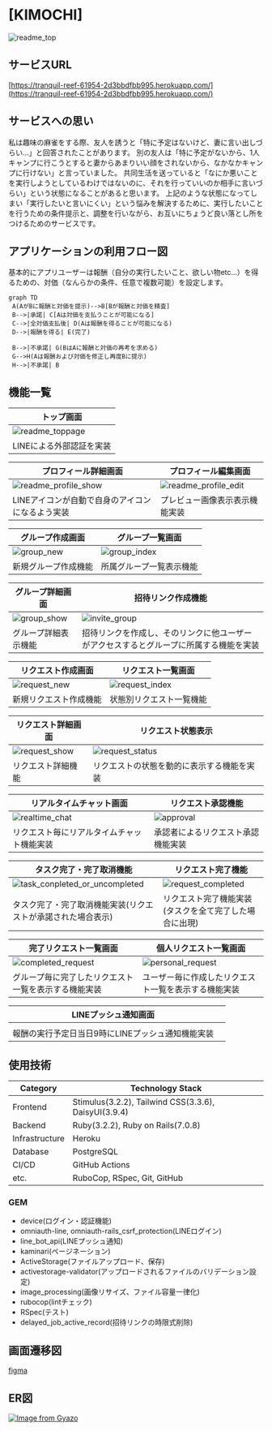 # [KIMOCHI]
![readme_top](https://github.com/Simple0109/kimochi3/assets/128764572/202cc00f-2250-4a69-b02d-a1c221fc22cf)

## サービスURL
[https://tranquil-reef-61954-2d3bbdfbb995.herokuapp.com/](https://tranquil-reef-61954-2d3bbdfbb995.herokuapp.com/)

## サービスへの思い
私は趣味の麻雀をする際、友人を誘うと「特に予定はないけど、妻に言い出しづらい…」と回答されたことがあります。
別の友人は「特に予定がないから、1人キャンプに行こうとすると妻からあまりいい顔をされないから、なかなかキャンプに行けない」と言っていました。
共同生活を送っていると「なにか悪いことを実行しようとしているわけではないのに、それを行っていいのか相手に言いづらい」という状態になることがあると思います。
上記のような状態になってしまい「実行したいと言いにくい」という悩みを解決するために、実行したいことを行うための条件提示と、調整を行いながら、お互いにちょうど良い落とし所をつけるためのサービスです。


## アプリケーションの利用フロー図
基本的にアプリユーザーは報酬（自分の実行したいこと、欲しい物etc...）を得るための、対価（なんらかの条件、任意で複数可能）を設定します。

```mermaid
graph TD
 A(AがBに報酬と対価を提示)-->B[Bが報酬と対価を精査]
 B-->|承諾| C[Aは対価を支払うことが可能になる]
 C-->|全対価支払後| D(Aは報酬を得ることが可能になる)
 D-->|報酬を得る| E(完了)

 B-->|不承諾| G(BはAに報酬と対価の再考を求める)
 G-->H(Aは報酬および対価を修正し再度Bに提示)
 H-->|不承諾| B
 ```

## 機能一覧
| トップ画面|
| ---- |
|![readme_toppage](https://github.com/Simple0109/kimochi3/assets/128764572/7d76a557-93ba-44d3-97af-d16b745d55bd)|
|LINEによる外部認証を実装|

|プロフィール詳細画面|プロフィール編集画面|
| ---- | ---- |
|![readme_profile_show](https://github.com/Simple0109/kimochi3/assets/128764572/d8b3dfd8-8fff-47ea-8466-f73ef1c060c7)|![readme_profile_edit](https://github.com/Simple0109/kimochi3/assets/128764572/50c3ab4d-9815-4ac5-943b-1186a0256777)|
|LINEアイコンが自動で自身のアイコンになるよう実装|プレビュー画像表示表示機能実装|

|グループ作成画面|グループ一覧画面|
| ---- | ---- |
|![group_new](https://github.com/Simple0109/kimochi3/assets/128764572/e82541f3-7e01-4544-a98c-cd2d6df68d46)|![group_index](https://github.com/Simple0109/kimochi3/assets/128764572/c5fdf1ca-6b25-4f69-9833-52f2488ecd2a)|
|新規グループ作成機能|所属グループ一覧表示機能|

|グループ詳細画面|招待リンク作成機能|
| ---- | ---- |
|![group_show](https://github.com/Simple0109/kimochi3/assets/128764572/86cb4656-ad72-479f-8ddf-2acdf9d45ab5)|![invite_group](https://github.com/Simple0109/kimochi3/assets/128764572/304ebf1b-d937-4db7-98c5-a269f75a9646)|
|グループ詳細表示機能|招待リンクを作成し、そのリンクに他ユーザーがアクセスするとグループに所属する機能を実装|

|リクエスト作成画面|リクエスト一覧画面|
| ---- | ---- |
|![request_new](https://github.com/Simple0109/kimochi3/assets/128764572/ebdebd5b-b829-495e-b63d-f6d29225eed0)|![request_index](https://github.com/Simple0109/kimochi3/assets/128764572/f8bdf1c8-9314-4387-91c1-d8c9efe7a051)|
|新規リクエスト作成機能|状態別リクエスト一覧機能|

|リクエスト詳細画面|リクエスト状態表示|
| ---- | ---- |
|![request_show](https://github.com/Simple0109/kimochi3/assets/128764572/b594bfd6-f86c-443b-b8aa-b53a8967f623)|![request_status](https://github.com/Simple0109/kimochi3/assets/128764572/42f61011-9e5b-4198-8b03-9d25a87f88f9)|
|リクエスト詳細機能|リクエストの状態を動的に表示する機能を実装|

|リアルタイムチャット画面|リクエスト承認機能|
| ---- | ---- |
|![realtime_chat](https://github.com/Simple0109/kimochi3/assets/128764572/7904a4e6-d215-470d-8e83-728b07df806c)|![approval](https://github.com/Simple0109/kimochi3/assets/128764572/31d84895-29bf-49bc-a5a0-fe734eda0d59)|
|リクエスト毎にリアルタイムチャット機能実装|承認者によるリクエスト承認機能実装|

|タスク完了・完了取消機能|リクエスト完了機能|
| ---- | ---- |
|![task_conpleted_or_uncompleted](https://github.com/Simple0109/kimochi3/assets/128764572/f02b2704-d583-494d-a925-47a125bb028d)|![request_completed](https://github.com/Simple0109/kimochi3/assets/128764572/52a78dd5-06ae-449c-af9b-c8dcd8b45364)|
|タスク完了・完了取消機能実装(リクエストが承諾された場合表示)|リクエスト完了機能実装(タスクを全て完了した場合に出現)|

|完了リクエスト一覧画面|個人リクエスト一覧画面|
| ---- | ---- |
|![completed_request](https://github.com/Simple0109/kimochi3/assets/128764572/ccc57154-4f78-4748-b69d-6ef3c9c178ed)|![personal_request](https://github.com/Simple0109/kimochi3/assets/128764572/adb1d85d-120f-4fc4-b6e4-2522a74615f9)|
|グループ毎に完了したリクエスト一覧を表示する機能実装|ユーザー毎に作成したリクエスト一覧を表示する機能実装|

|LINEプッシュ通知画面||
| ---- | ---- |
|||
|報酬の実行予定日当日9時にLINEプッシュ通知機能実装||



## 使用技術
| Category          | Technology Stack                                     |
| ----------------- | --------------------------------------------------   |
| Frontend          | Stimulus(3.2.2), Tailwind CSS(3.3.6), DaisyUI(3.9.4) |
| Backend           | Ruby(3.2.2), Ruby on Rails(7.0.8)                    |
| Infrastructure    | Heroku                                               |
| Database          | PostgreSQL                                           |
| CI/CD             | GitHub Actions                                       |
| etc.              | RuboCop, RSpec, Git, GitHub |



### GEM
* device(ログイン・認証機能)
* omniauth-line, omniauth-rails_csrf_protection(LINEログイン)
* line_bot_api(LINEプッシュ通知)
* kaminari(ページネーション)
* ActiveStorage(ファイルアップロード、保存)
* activestorage-validator(アップロードされるファイルのバリデーション設定)
* image_processing(画像リサイズ、ファイル容量一律化)
* rubocop(lintチェック)
* RSpec(テスト)
* delayed_job_active_record(招待リンクの時限式削除)


## 画面遷移図
[figma](https://www.figma.com/file/sd5Sa6ScSJaa9vY1S6LSNU/PF(KIMOCHI%EF%BC%89?type=design&node-id=0%3A1&mode=design&t=gUPB3r8R1ZEGAyfV-1))

## ER図
[![Image from Gyazo](https://i.gyazo.com/2fcd92537849c79635a88b5895dd3346.png)](https://gyazo.com/2fcd92537849c79635a88b5895dd3346)